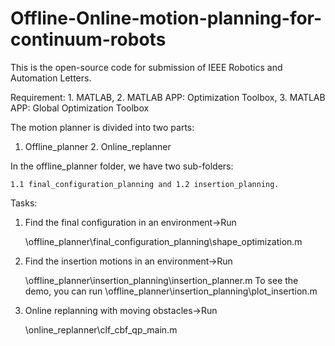 # Offline-Online-motion-planning-for-continuum-robots
This is the open-source code for submission of IEEE Robotics and Automation Letters.

Requirement: 1. MATLAB, 2. MATLAB APP: Optimization Toolbox, 3. MATLAB APP: Global Optimization Toolbox

The motion planner is divided into two parts:

1. Offline_planner 2. Online_replanner
     
In the offline_planner folder, we have two sub-folders:

    1.1 final_configuration_planning and 1.2 insertion_planning.
    
Tasks:
1. Find the final configuration in an environment→Run

   \offline_planner\final_configuration_planning\shape_optimization.m
   
2. Find the insertion motions in an environment→Run
   
   \offline_planner\insertion_planning\insertion_planner.m
   To see the demo, you can run \offline_planner\insertion_planning\plot_insertion.m

3. Online replanning with moving obstacles→Run

   \online_replanner\clf_cbf_qp_main.m
